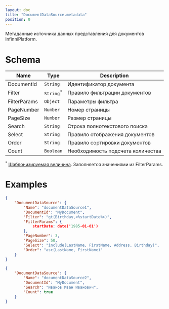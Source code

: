```yaml
---
layout: doc
title: "DocumentDataSource.metadata"
position: 0
---
```


Метаданные источника данных представления для документов InfinniPlatform.

# Schema

|Name|Type|Description|
|----|----|-----------|
|DocumentId|`String`|Идентификатор документа|
|Filter|`String`<sup>*</sup>|Правило фильтрации документов|
|FilterParams|`Object`|Параметры фильтра|
|PageNumber|`Number`|Номер страницы|
|PageSize|`Number`|Размер страницы|
|Search|`String`|Строка полнотекстового поиска|
|Select|`String`|Правило отображения документов|
|Order|`String`|Правило сортировки документов|
|Count|`Boolean`|Необходимость подсчета количества|

<sup>*</sup> [Шаблонизируемая величина](../../RestDataSource/#parameters-templating). Заполняется значениями из FilterParams.

# Examples

```json
{
	"DocumentDataSource": {
		"Name": "documentDataSource1",
		"DocumentId": "MyDocument",
		"Filter": "gt(Birthday,<%startDate%>)",
		"FilterParams": {
			startDate: date('1985-01-01')
		},
		"PageNumber": 3,
		"PageSize": 50,
		"Select": "include(LastName, FirstName, Address, Birthday)",
		"Order": "asc(LastName, FirstName)"
	}
}
```

```json
{
	"DocumentDataSource": {
		"Name": "documentDataSource2",
		"DocumentId": "MyDocument",
		"Search": "Иванов Иван Иванович",
		"Count": true
	}
}
```